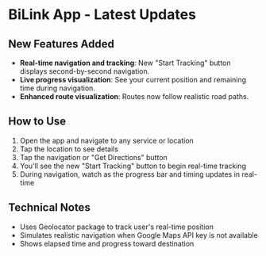# BiLink App - Latest Updates

## New Features Added
- **Real-time navigation and tracking**: New "Start Tracking" button displays second-by-second navigation.
- **Live progress visualization**: See your current position and remaining time during navigation.
- **Enhanced route visualization**: Routes now follow realistic road paths.

## How to Use
1. Open the app and navigate to any service or location
2. Tap the location to see details
3. Tap the navigation or "Get Directions" button
4. You'll see the new "Start Tracking" button to begin real-time tracking
5. During navigation, watch as the progress bar and timing updates in real-time

## Technical Notes
- Uses Geolocator package to track user's real-time position
- Simulates realistic navigation when Google Maps API key is not available
- Shows elapsed time and progress toward destination
